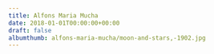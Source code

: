 ```yaml
---
title: Alfons Maria Mucha
date: 2018-01-01T00:00:00+00:00
draft: false
albumthumb: alfons-maria-mucha/moon-and-stars,-1902.jpg
---
```

